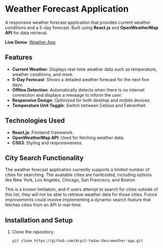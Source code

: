 # Weather Forecast Application

A responsive weather forecast application that provides current weather conditions and a 5-day forecast. Built using **React.js** and **OpenWeatherMap API** for data retrieval.

**Live Demo**: [Weather App](https://weather-app-amber-six-21.vercel.app/)

## Features

- **Current Weather**: Displays real-time weather data such as temperature, weather conditions, and more.
- **5-Day Forecast**: Shows a detailed weather forecast for the next five days.
- **Offline Detection**: Automatically detects when there is no internet connection and displays a message to inform the user.
- **Responsive Design**: Optimized for both desktop and mobile devices.
- **Temperature Unit Toggle**: Switch between Celsius and Fahrenheit.

## Technologies Used

- **React.js**: Frontend framework.
- **OpenWeatherMap API**: Used for fetching weather data.
- **CSS3**: Styling and responsiveness.

## City Search Functionality
The weather forecast application currently supports a limited number of cities for searching. The available cities are hardcoded, including options like New York, Los Angeles, Chicago, San Francisco, and Boston.

This is a known limitation, and if users attempt to search for cities outside of this list, they will not be able to retrieve weather data for those cities. Future improvements could involve implementing a dynamic search feature that fetches cities from an API in real-time.

## Installation and Setup

1. Clone the repository:
   ```bash
   git clone https://github.com/Arpit-Yadav-Dev/weather-app.git
